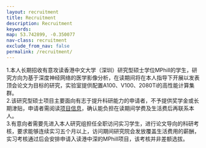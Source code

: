 ```yaml
---
layout: recruitment
title: Recruitment
description: Recruitment
keywords:
map: 53.742899, -0.350077
nav-class: recruitment
exclude_from_nav: false
permalink: /recruitment/
---
```

1.本人长期招收有意攻读香港中文大学（深圳）研究型硕士学位MPhill的学生，研究方向为基于深度神经网络的医学影像分析，在读期间将在本人指导下开展以发表顶会论文为目标的研究，实验室提供配置A100、V100、2080Ti的高性能计算集群。
<br>
2.该研究型硕士项目主要面向有志于提升科研能力的申请者，不予提供奖学金或长期津贴，申请者需阅读<a href="http://sse-mphil-phd.cuhk.edu.cn/zh-hans/basic/281"><u>项目信息</u></a>，确认能负担在读期间学费及生活费后再联系本人。
<br>
3.有意向者需要先进入本人研究组担任全职访问实习学生，进行论文导向的科研考核，要求能够连续实习五个月以上，访问期间研究院会发放覆盖生活费用的薪酬，实习考核通过后会安排申请入读港中深的MPhill项目，该考核并非差额选拔。



